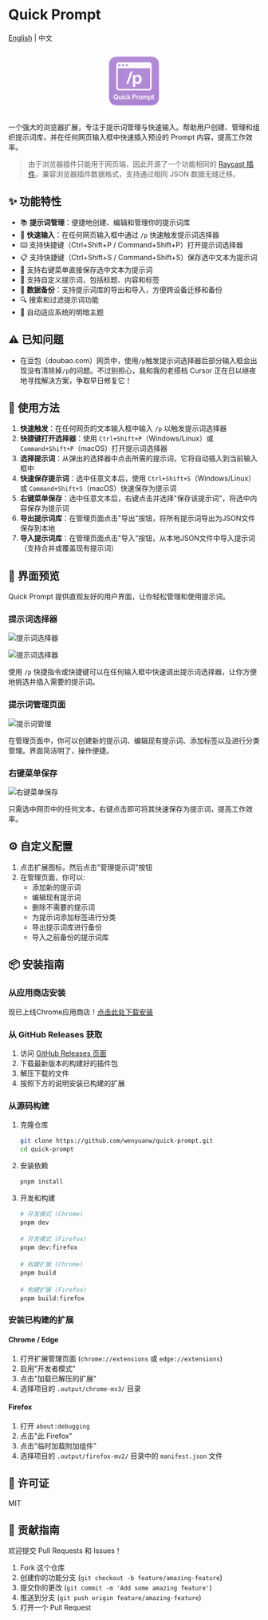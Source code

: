 # Quick Prompt

[English](./README_en.md) | 中文

<p align="center">
  <img src="./assets/icon.png" alt="Quick Prompt Logo" width="128" style="background: transparent;">
</p>

一个强大的浏览器扩展，专注于提示词管理与快速输入。帮助用户创建、管理和组织提示词库，并在任何网页输入框中快速插入预设的 Prompt 内容，提高工作效率。

> 由于浏览器插件只能用于网页端，因此开源了一个功能相同的 [Raycast 插件](https://github.com/wenyuanw/quick-prompt-raycast)，兼容浏览器插件数据格式，支持通过相同 JSON 数据无缝迁移。

## ✨ 功能特性

- 📚 **提示词管理**：便捷地创建、编辑和管理你的提示词库
- 🚀 **快速输入**：在任何网页输入框中通过 `/p` 快速触发提示词选择器
- ⌨️ 支持快捷键（Ctrl+Shift+P / Command+Shift+P）打开提示词选择器
- 📋 支持快捷键（Ctrl+Shift+S / Command+Shift+S）保存选中文本为提示词
- 📑 支持右键菜单直接保存选中文本为提示词
- 🎯 支持自定义提示词，包括标题、内容和标签
- 💾 **数据备份**：支持提示词库的导出和导入，方便跨设备迁移和备份
- 🔍 搜索和过滤提示词功能
- 🌙 自动适应系统的明暗主题

## ⚠️ 已知问题

- 在豆包（doubao.com）网页中，使用`/p`触发提示词选择器后部分输入框会出现没有清除掉`/p`的问题。不过别担心，我和我的老搭档 Cursor 正在日以继夜地寻找解决方案，争取早日修复它！

## 🚀 使用方法

1. **快速触发**：在任何网页的文本输入框中输入 `/p` 以触发提示词选择器
2. **快捷键打开选择器**：使用 `Ctrl+Shift+P`（Windows/Linux）或 `Command+Shift+P`（macOS）打开提示词选择器
3. **选择提示词**：从弹出的选择器中点击所需的提示词，它将自动插入到当前输入框中
4. **快速保存提示词**：选中任意文本后，使用 `Ctrl+Shift+S`（Windows/Linux）或 `Command+Shift+S`（macOS）快速保存为提示词
5. **右键菜单保存**：选中任意文本后，右键点击并选择"保存该提示词"，将选中内容保存为提示词
6. **导出提示词库**：在管理页面点击"导出"按钮，将所有提示词导出为JSON文件保存到本地
7. **导入提示词库**：在管理页面点击"导入"按钮，从本地JSON文件中导入提示词（支持合并或覆盖现有提示词）

## 📸 界面预览

Quick Prompt 提供直观友好的用户界面，让你轻松管理和使用提示词。

### 提示词选择器

![提示词选择器](https://github.com/user-attachments/assets/d20d493f-70d2-4420-a797-f4c00f1439f4)

![提示词选择器](https://github.com/user-attachments/assets/22d9d30c-b4c3-4e34-a0a0-8ef51e2cb942)

使用 `/p` 快捷指令或快捷键可以在任何输入框中快速调出提示词选择器，让你方便地挑选并插入需要的提示词。

### 提示词管理页面

![提示词管理](https://github.com/user-attachments/assets/033822b6-64a7-4994-9336-2dbba7354702)

在管理页面中，你可以创建新的提示词、编辑现有提示词、添加标签以及进行分类管理。界面简洁明了，操作便捷。

### 右键菜单保存

![右键菜单保存](https://github.com/user-attachments/assets/17fc3bfd-3fa4-4b0b-ae1a-5cfd0b62be2e)

只需选中网页中的任何文本，右键点击即可将其快速保存为提示词，提高工作效率。

## ⚙️ 自定义配置

1. 点击扩展图标，然后点击"管理提示词"按钮
2. 在管理页面，你可以:
   - 添加新的提示词
   - 编辑现有提示词
   - 删除不需要的提示词
   - 为提示词添加标签进行分类
   - 导出提示词库进行备份
   - 导入之前备份的提示词库

## 📦 安装指南

### 从应用商店安装

现已上线Chrome应用商店！[点击此处下载安装](https://chromewebstore.google.com/detail/quick-prompt/hnjamiaoicaepbkhdoknhhcedjdocpkd)

### 从 GitHub Releases 获取

1. 访问 [GitHub Releases 页面](https://github.com/wenyuanw/quick-prompt/releases)
2. 下载最新版本的构建好的插件包
3. 解压下载的文件
4. 按照下方的说明安装已构建的扩展

### 从源码构建

1. 克隆仓库
   ```bash
   git clone https://github.com/wenyuanw/quick-prompt.git
   cd quick-prompt
   ```

2. 安装依赖
   ```bash
   pnpm install
   ```

3. 开发和构建
   ```bash
   # 开发模式 (Chrome)
   pnpm dev
   
   # 开发模式 (Firefox)
   pnpm dev:firefox
   
   # 构建扩展 (Chrome)
   pnpm build
   
   # 构建扩展 (Firefox)
   pnpm build:firefox
   ```

### 安装已构建的扩展

#### Chrome / Edge
1. 打开扩展管理页面 (`chrome://extensions` 或 `edge://extensions`)
2. 启用"开发者模式"
3. 点击"加载已解压的扩展"
4. 选择项目的 `.output/chrome-mv3/` 目录

#### Firefox
1. 打开 `about:debugging`
2. 点击"此 Firefox"
3. 点击"临时加载附加组件"
4. 选择项目的 `.output/firefox-mv2/` 目录中的 `manifest.json` 文件

## 📄 许可证

MIT

## 🤝 贡献指南

欢迎提交 Pull Requests 和 Issues！

1. Fork 这个仓库
2. 创建你的功能分支 (`git checkout -b feature/amazing-feature`)
3. 提交你的更改 (`git commit -m 'Add some amazing feature'`)
4. 推送到分支 (`git push origin feature/amazing-feature`)
5. 打开一个 Pull Request
